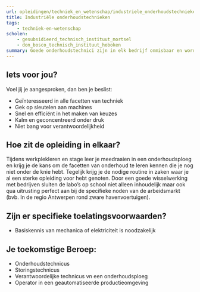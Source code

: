 ```yaml
---
url: opleidingen/techniek_en_wetenschap/industriele_onderhoudstechnieken.html
title: Industriële onderhoudstechnieken
tags:
    - techniek-en-wetenschap
scholen:
    - gesubsidieerd_technisch_instituut_mortsel
    - don_bosco_technisch_instituut_hoboken
summary: Goede onderhoudstechnici zijn in elk bedrijf onmisbaar en worden als vaklui enorm gewaardeerd. Waarom zou je niet overwegen om je te specialiseren in veel gevraagde onderhoudsdomeinen zoals montage, demontage, pneumatica, hydraulica, elektriciteit, elektronica, automatisering of robotica? Waar je ook terecht komt, geen enkele job zal je meer afwisseling en uitdaging kunnen bieden.
---
```


## Iets voor jou?

Voel jij je aangesproken, dan ben je beslist:

* Geïnteresseerd in alle facetten van techniek
* Gek op sleutelen aan machines
* Snel en efficiënt in het maken van keuzes
* Kalm en geconcentreerd onder druk
* Niet bang voor verantwoordelijkheid

## Hoe zit de opleiding in elkaar?

Tijdens werkplekleren en stage leer je meedraaien in een onderhoudsploeg en krijg je de kans om de facetten van onderhoud te leren kennen die je nog niet onder de knie hebt. Tegelijk krijg je de nodige routine in zaken waar je al een sterke opleiding voor hebt genoten. Door een goede wisselwerking met bedrijven sluiten de labo’s op school niet alleen inhoudelijk maar ook qua uitrusting perfect aan bij de specifieke noden van de arbeidsmarkt (bvb. In de regio Antwerpen rond zware havenvoertuigen).

## Zijn er specifieke toelatingsvoorwaarden?

* Basiskennis van mechanica of elektriciteit is noodzakelijk

## Je toekomstige Beroep:

* Onderhoudstechnicus
* Storingstechnicus
* Verantwoordelijke technicus vn een onderhoudsploeg
* Operator in een geautomatiseerde productieomgeving